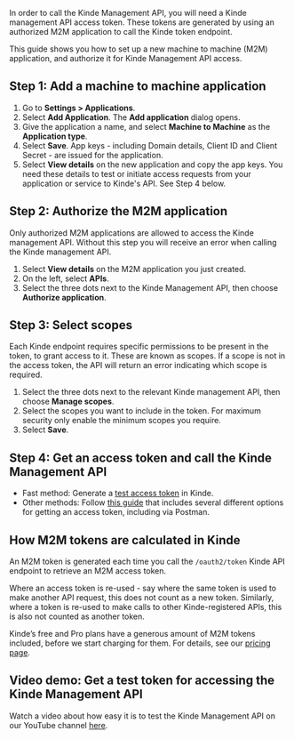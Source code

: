 
In order to call the Kinde Management API, you will need a Kinde management API access token. These tokens are generated by using an authorized M2M application to call the Kinde token endpoint.

This guide shows you how to set up a new machine to machine (M2M) application, and authorize it for Kinde Management API access.

## Step 1: Add a machine to machine application

1. Go to **Settings > Applications**.
2. Select **Add Application**. The **Add application** dialog opens.
3. Give the application a name, and select **Machine to Machine** as the **Application type**.
4. Select **Save**. App keys - including Domain details, Client ID and Client Secret - are issued for the application.
5. Select **View details** on the new application and copy the app keys. You need these details to test or initiate access requests from your application or service to Kinde's API. See Step 4 below.

## Step 2: Authorize the M2M application

Only authorized M2M applications are allowed to access the Kinde management API. Without this step you will receive an error when calling the Kinde management API.

1. Select **View details** on the M2M application you just created.
2. On the left, select **APIs**.
3. Select the three dots next to the Kinde Management API, then choose **Authorize application**.

## Step 3: Select scopes

Each Kinde endpoint requires specific permissions to be present in the token, to grant access to it. These are known as scopes. If a scope is not in the access token, the API will return an error indicating which scope is required.

1. Select the three dots next to the relevant Kinde management API, then choose **Manage scopes**.
2. Select the scopes you want to include in the token. For maximum security only enable the minimum scopes you require.
3. Select **Save**.

## Step 4: Get an access token and call the Kinde Management API

- Fast method: Generate a [test access token](/developer-tools/kinde-api/kinde-api-test-token/) in Kinde.
- Other methods: Follow [this guide](/developer-tools/kinde-api/access-token-for-api/) that includes several different options for getting an access token, including via Postman.

## How M2M tokens are calculated in Kinde

An M2M token is generated each time you call the `/oauth2/token` Kinde API endpoint to retrieve an M2M access token.

Where an access token is re-used - say where the same token is used to make another API request, this does not count as a new token. Similarly, where a token is re-used to make calls to other Kinde-registered APIs, this is also not counted as another token.

Kinde’s free and Pro plans have a generous amount of M2M tokens included, before we start charging for them. For details, see our [pricing page](https://kinde.com/pricing/).

## Video demo: Get a test token for accessing the Kinde Management API

Watch a video about how easy it is to test the Kinde Management API on our YouTube channel [here](https://www.youtube.com/watch?v=iqO7CL3QyY8).

